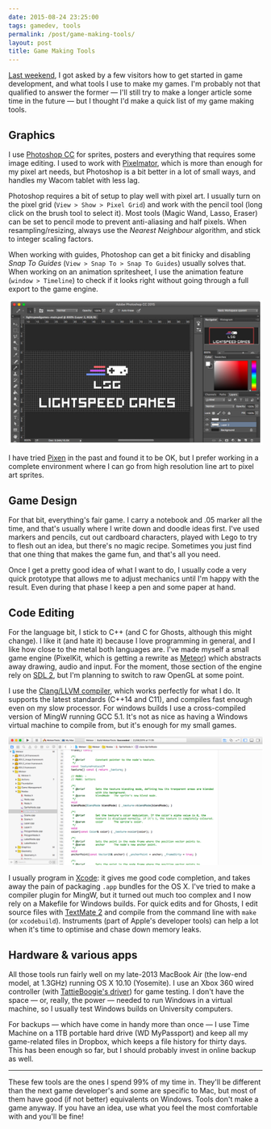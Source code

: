 ```yaml
---
date: 2015-08-24 23:25:00
tags: gamedev, tools
permalink: /post/game-making-tools/
layout: post
title: Game Making Tools
---
```


[Last weekend](/post/dare-protpoplay), I got asked by a few visitors how to get started in game development, and what tools I use to make my games. I'm probably not that qualified to answer the former — I'll still try to make a longer article some time in the future — but I thought I'd make a quick list of my game making tools.

## Graphics

I use [Photoshop CC](http://www.adobe.com/products/photoshop/features.html) for sprites, posters and everything that requires some image editing. I used to work with [Pixelmator](http://www.pixelmator.com), which is more than enough for my pixel art needs, but Photoshop is a bit better in a lot of small ways, and handles my Wacom tablet with less lag.

Photoshop requires a bit of setup to play well with pixel art. I usually turn on the pixel grid (`View > Show > Pixel Grid`) and work with the pencil tool (long click on the brush tool to select it). Most tools (Magic Wand, Lasso, Eraser) can be set to pencil mode to prevent anti-aliasing and half pixels. When resampling/resizing, always use the *Nearest Neighbour* algorithm, and stick to integer scaling factors.

When working with guides, Photoshop can get a bit finicky and disabling _Snap To Guides_ (`View > Snap To > Snap To Guides`) usually solves that. When working on an animation spritesheet, I use the animation feature (`window > Timeline`) to check if it looks right without going through a full export to the game engine.

![Photoshop CC 2015](/static/media/2015/08/tools-pscc.png) 

I have tried [Pixen](http://www.pixenapp.com) in the past and found it to be OK, but I prefer working in a complete environment where I can go from high resolution line art to pixel art sprites.

## Game Design

For that bit, everything's fair game. I carry a notebook and .05 marker all the time, and that's usually where I write down and doodle ideas first. I've used markers and pencils, cut out cardboard characters, played with Lego to try to flesh out an idea, but there's no magic recipe. Sometimes you just find that one thing that makes the game fun, and that's all you need.

Once I get a pretty good idea of what I want to do, I usually code a very quick prototype that allows me to adjust mechanics until I'm happy with the result. Even during that phase I keep a pen and some paper at hand.

## Code Editing

For the language bit, I stick to C++ (and C for Ghosts, although this might change). I like it (and hate it) because I love programming in general, and I like how close to the metal both languages are. I've made myself a small game engine (PixelKit, which is getting a rewrite as [Meteor](https://github.com/cesarparent/Meteor)) which abstracts away drawing, audio and input. For the moment, those section of the engine rely on [SDL&nbsp;2](https://www.libsdl.org), but I'm planning to switch to raw OpenGL at some point.

I use the [Clang/LLVM compiler](http://clang.llvm.org), which works perfectly for what I do. It supports the latest standards (C++14 and C11), and compiles fast enough even on my slow processor. For windows builds I use a cross-compiled version of MingW running GCC 5.1. It's not as nice as having a Windows virtual machine to compile from, but it's enough for my small games.

![Xcode 7](/static/media/2015/08/tools-xcode.png)

I usually program in [Xcode](https://developer.apple.com/xcode/): it gives me good code completion, and takes away the pain of packaging `.app` bundles for the OS&nbsp;X. I've tried to make a compiler plugin for MingW, but it turned out much too complex and I now rely on a Makefile for Windows builds. For quick edits and for Ghosts, I edit source files with [TextMate&nbsp;2](https://macromates.com) and compile from the command line with `make` (or `xcodebuild`). Instruments (part of Apple's developer tools) can help a lot when it's time to optimise and chase down memory leaks.

## Hardware & various apps

All those tools run fairly well on my late-2013 MacBook Air (the low-end model, at 1.3GHz) running OS&nbsp;X 10.10 (Yosemite). I use an Xbox&nbsp;360 wired controller (with [TattieBoogie's driver](http://tattiebogle.net/index.php/ProjectRoot/Xbox360Controller/OsxDriver)) for game testing. I don't have the space — or, really, the power — needed to run Windows in a virtual machine, so I usually test Windows builds on University computers.

For backups — which have come in handy more than once — I use Time Machine on a 1TB portable hard drive (WD MyPassport) and keep all my game-related files in Dropbox, which keeps a file history for thirty days. This has been enough so far, but I should probably invest in online backup as well.

***

These few tools are the ones I spend 99% of my time in. They'll be different than the next game developer's and some are specific to Mac, but most of them have good (if not better) equivalents on Windows. Tools don't make a game anyway. If you have an idea, use what you feel the most comfortable with and you'll be fine!